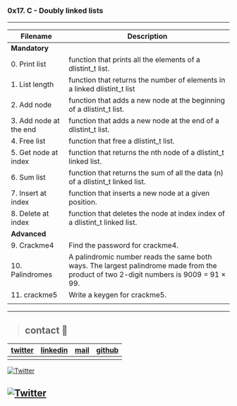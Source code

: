 ### 0x17. C - Doubly linked lists
---
|  **Filename** | **Description**  |
|---|---|
|   **Mandatory**    |
| 0. Print list   | function that prints all the elements of a dlistint_t list.  |
| 1. List length  | function that returns the number of elements in a linked dlistint_t list  |
| 2. Add node  | function that adds a new node at the beginning of a dlistint_t list.  |
| 3. Add node at the end  | function that adds a new node at the end of a dlistint_t list.  |
| 4. Free list  | function that free a dlistint_t list.  |
| 5. Get node at index  | function that returns the nth node of a dlistint_t linked list.  |
| 6. Sum list   | function that returns the sum of all the data (n) of a dlistint_t linked list.  |
| 7. Insert at index  | function that inserts a new node at a given position.  |
| 8. Delete at index  | function that deletes the node at index index of a dlistint_t linked list.  |
|    **Advanced**   |
| 9. Crackme4   | Find the password for crackme4.  |
| 10. Palindromes  | A palindromic number reads the same both ways. The largest palindrome made from the product of two 2-digit numbers is 9009 = 91 × 99.  |
| 11. crackme5  | Write a keygen for crackme5.  |
|   |   |
---
> ## contact 💬

| [twitter](https://twitter.com/RICARDO1470)  | [linkedin](https://www.linkedin.com/in/ricardo-alfonso-camayo/)  | [mail](1466@holbertonschool.com)  | [github](https://github.com/ricardo1470/README/blob/master/README.md)  |
|---|---|---|---|
|   |   |   |   |
[![Twitter](https://img.shields.io/twitter/follow/:RICARDO1470.svg?style=social&label=@:RICARDO1470)](https://twitter.com/RICARDO1470)

[![Twitter](https://img.shields.io/twitter/follow/:twitterHandle.svg?style=social&label=@:twitterHandle)](https://twitter.com/RICARDO1470)
---
